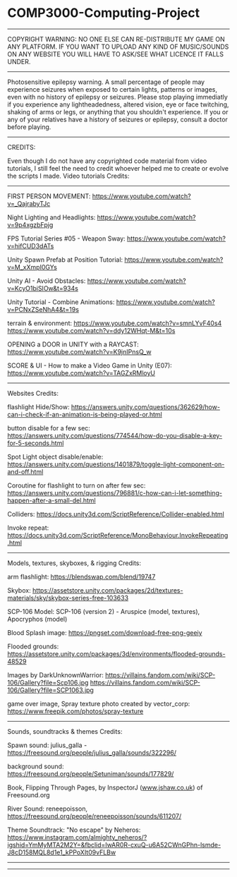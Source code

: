 # COMP3000-Computing-Project

_______________________________________________________________________________________________________
COPYRIGHT WARNING:
NO ONE ELSE CAN RE-DISTRIBUTE MY GAME ON ANY PLATFORM.
IF YOU WANT TO UPLOAD ANY KIND OF MUSIC/SOUNDS ON ANY WEBSITE 
YOU WILL HAVE TO ASK/SEE WHAT LICENCE IT FALLS UNDER.


________________________________________________________________________________________________________
Photosensitive epilepsy warning.
A small percentage of people may experience seizures when exposed to certain lights,
patterns or images, even with no history of epilepsy or seizures.
Please stop playing immediatly if you experience any lightheadedness,
altered vision, eye or face twitching, shaking of arms or legs, or anything that 
you shouldn't experience.
If you or any of your relatives have a history of seizures or epilepsy, consult a doctor before playing.


_________________________________________________________________________________________________________
CREDITS:

Even though I do not have any copyrighted code material from video tutorials, I still feel
the need to credit whoever helped me to create or evolve the scripts I made.
Video tutorials Credits:

_________________________________________________________________________________________________________
FIRST PERSON MOVEMENT:
https://www.youtube.com/watch?v=_QajrabyTJc

Night Lighting and Headlights:
https://www.youtube.com/watch?v=9p4xgzbFpjg

FPS Tutorial Series #05 - Weapon Sway:
https://www.youtube.com/watch?v=hifCUD3dATs

Unity Spawn Prefab at Position Tutorial:
https://www.youtube.com/watch?v=M_xXmpI0GYs

Unity AI - Avoid Obstacles:
https://www.youtube.com/watch?v=KcyO1biSIOw&t=934s

Unity Tutorial - Combine Animations:
https://www.youtube.com/watch?v=PCNxZSeNhA4&t=19s

terrain & environment:
https://www.youtube.com/watch?v=smnLYvF40s4
https://www.youtube.com/watch?v=ddy12WHqt-M&t=10s

OPENING a DOOR in UNITY with a RAYCAST:
https://www.youtube.com/watch?v=K9jnIPnsQ_w

SCORE & UI - How to make a Video Game in Unity (E07):
https://www.youtube.com/watch?v=TAGZxRMloyU



_________________________________________________________________________________________________________
Websites Credits:

flashlight Hide/Show: 
https://answers.unity.com/questions/362629/how-can-i-check-if-an-animation-is-being-played-or.html

button disable for a few sec: 
https://answers.unity.com/questions/774544/how-do-you-disable-a-key-for-5-seconds.html

Spot Light object disable/enable: 
https://answers.unity.com/questions/1401879/toggle-light-component-on-and-off.html

Coroutine for flashlight to turn on after few sec: 
https://answers.unity.com/questions/796881/c-how-can-i-let-something-happen-after-a-small-del.html

Colliders: 
https://docs.unity3d.com/ScriptReference/Collider-enabled.html

Invoke repeat: 
https://docs.unity3d.com/ScriptReference/MonoBehaviour.InvokeRepeating.html


_________________________________________________________________________________________________________
Models, textures, skyboxes, & rigging Credits:

arm flashlight: 
https://blendswap.com/blend/19747

Skybox: 
https://assetstore.unity.com/packages/2d/textures-materials/sky/skybox-series-free-103633

SCP-106 Model: 
SCP-106 (version 2) - Aruspice (model, textures), Apocryphos (model)

Blood Splash image: 
https://pngset.com/download-free-png-geeiy

Flooded grounds: 
https://assetstore.unity.com/packages/3d/environments/flooded-grounds-48529

Images by  DarkUnknownWarrior: 
https://villains.fandom.com/wiki/SCP-106/Gallery?file=Scp106.jpg
https://villains.fandom.com/wiki/SCP-106/Gallery?file=SCP1063.jpg

game over image, Spray texture photo created by vector_corp: 
https://www.freepik.com/photos/spray-texture 


_________________________________________________________________________________________________________
Sounds, soundtracks & themes Credits:

Spawn sound: 
julius_galla - https://freesound.org/people/julius_galla/sounds/322296/

background sound: https://freesound.org/people/Setuniman/sounds/177829/

Book, Flipping Through Pages, by InspectorJ (www.jshaw.co.uk) of Freesound.org

River Sound: 
reneepoisson, https://freesound.org/people/reneepoisson/sounds/611207/

Theme Soundtrack: 
"No escape" by Neheros: https://www.instagram.com/almighty_neheros/?igshid=YmMyMTA2M2Y=&fbclid=IwAR0R-cxuQ-u6A52CWnGPhn-lsmde-J8cD158MQL8d1e1_kPPoXIt09vFLBw

_________________________________________________________________________________________________________
_________________________________________________________________________________________________________

